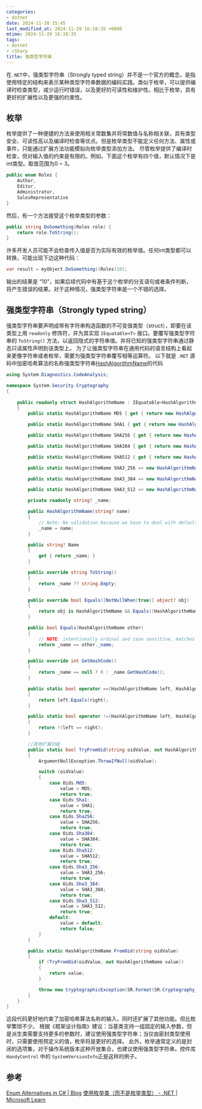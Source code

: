 ```yaml
---
categories:
- dotnet
date: 2024-11-28 15:45
last_modified_at: 2024-11-29 16:10:35 +0800
mtime: 2024-11-29 16:10:35
tags:
- dotnet
- cSharp
title: 强类型字符串
---
```


在`.NET`中，强类型字符串（Strongly typed string）并不是一个官方的概念，是指使用特定的结构来表示某种类型字符串数据的编码实践。类似于枚举，可以提供编译时检查类型，减少运行时错误，以及更好的可读性和维护性。相比于枚举，具有更好的扩展性以及更强的约束性。
## 枚举
枚举提供了一种便捷的方法来使用相关常数集并将常数值与名称相关联，具有类型安全、可读性高以及编译时检查等优点。但是枚举类型不能定义任何方法、属性或事件，只能通过扩展方法功能模拟向枚举类型添加方法。
尽管枚举提供了编译时检查，但对输入值的约束是有限的。例如，下面这个枚举有四个值，默认情况下是int类型。取值范围为0 ~ 3。
``` c#
public enum Roles {
    Author,
    Editor,
    Administrator,
    SalesRepresentative
}
```
然后，有一个方法接受这个枚举类型的参数：
```c#
public string DoSomething(Roles role) {
    return role.ToString();
}
```
许多开发人员可能不会检查传入值是否为实际有效的枚举值。任何int类型都可以转换，可能出现下边这种代码：
```c#
var result = myObject.DoSomething((Roles)10);
```
输出的结果是 “10”，如果后续代码中有基于这个枚举的分支语句或者条件判断，将产生错误的结果。对于这种情况，强类型字符串是一个不错的选择。

## 强类型字符串（Strongly typed string）
强类型字符串要声明成带有字符串构造函数的不可变值类型（struct），即要在该类型上用  `readonly` 修饰符，并为其实现 `IEquatable<T>` 接口。要覆写强类型字符串的 `ToString()` 方法，以返回隐式的字符串值。并将已知的强类型字符串通过静态只读属性声明到该类型上。
为了让强类型字符串在通用代码的语言结构上看起来更像字符串或者枚举，需要为强类型字符串覆写相等运算符。
以下就是 `.NET` 源码中加密哈希算法的名称强类型字符串[HashAlgorithmName](https://github.com/dotnet/runtime/blob/5535e31a712343a63f5d7d796cd874e563e5ac14/src/libraries/System.Security.Cryptography/src/System/Security/Cryptography/HashAlgorithmName.cs)的代码
``` c#
using System.Diagnostics.CodeAnalysis;

namespace System.Security.Cryptography
{
    
    public readonly struct HashAlgorithmName : IEquatable<HashAlgorithmName>
    {
        public static HashAlgorithmName MD5 { get { return new HashAlgorithmName("MD5"); } }

        public static HashAlgorithmName SHA1 { get { return new HashAlgorithmName("SHA1"); } }

        public static HashAlgorithmName SHA256 { get { return new HashAlgorithmName("SHA256"); } }

        public static HashAlgorithmName SHA384 { get { return new HashAlgorithmName("SHA384"); } }

        public static HashAlgorithmName SHA512 { get { return new HashAlgorithmName("SHA512"); } }

        public static HashAlgorithmName SHA3_256 => new HashAlgorithmName("SHA3-256");

        public static HashAlgorithmName SHA3_384 => new HashAlgorithmName("SHA3-384");

        public static HashAlgorithmName SHA3_512 => new HashAlgorithmName("SHA3-512");

        private readonly string? _name;

        public HashAlgorithmName(string? name)
        {
            // Note: No validation because we have to deal with default(HashAlgorithmName) regardless.
            _name = name;
        }

        public string? Name
        {
            get { return _name; }
        }

        public override string ToString()
        {
            return _name ?? string.Empty;
        }

        public override bool Equals([NotNullWhen(true)] object? obj)
        {
            return obj is HashAlgorithmName && Equals((HashAlgorithmName)obj);
        }

        public bool Equals(HashAlgorithmName other)
        {
            // NOTE: intentionally ordinal and case sensitive, matches CNG.
            return _name == other._name;
        }

        public override int GetHashCode()
        {
            return _name == null ? 0 : _name.GetHashCode();
        }

        public static bool operator ==(HashAlgorithmName left, HashAlgorithmName right)
        {
            return left.Equals(right);
        }

        public static bool operator !=(HashAlgorithmName left, HashAlgorithmName right)
        {
            return !(left == right);
        }

        //其他扩展功能
        public static bool TryFromOid(string oidValue, out HashAlgorithmName value)
        {
            ArgumentNullException.ThrowIfNull(oidValue);

            switch (oidValue)
            {
                case Oids.Md5:
                    value = MD5;
                    return true;
                case Oids.Sha1:
                    value = SHA1;
                    return true;
                case Oids.Sha256:
                    value = SHA256;
                    return true;
                case Oids.Sha384:
                    value = SHA384;
                    return true;
                case Oids.Sha512:
                    value = SHA512;
                    return true;
                case Oids.Sha3_256:
                    value = SHA3_256;
                    return true;
                case Oids.Sha3_384:
                    value = SHA3_384;
                    return true;
                case Oids.Sha3_512:
                    value = SHA3_512;
                    return true;
                default:
                    value = default;
                    return false;
            }
        }

        public static HashAlgorithmName FromOid(string oidValue)
        {
            if (TryFromOid(oidValue, out HashAlgorithmName value))
            {
                return value;
            }

            throw new CryptographicException(SR.Format(SR.Cryptography_InvalidHashAlgorithmOid, oidValue));
        }
    }
}
```
这段代码更好地约束了加密哈希算法名称的输入，同时还扩展了其他功能。但比枚举繁琐不少。
根据《框架设计指南》建议：当基类支持一组固定的输入参数，但是派生类需要支持更多的参数时，建议使用强类型字符串；当仅由密封类型使用时，只需要使用预定义的值，枚举将是更好的选择。
此外，枚举通常定义的是封闭的选项集，对于操作系统版本这种开放集合，也建议使用强类型字符串。控件库 `HandyControl` 中的 `SystemVersionInfo`正是这样的例子。
## 参考
[Enum Alternatives in C# &#124; Blog](https://ardalis.com/enum-alternatives-in-c/)
[使用枚举类（而不是枚举类型） - .NET &#124; Microsoft Learn](https://learn.microsoft.com/zh-cn/dotnet/architecture/microservices/microservice-ddd-cqrs-patterns/enumeration-classes-over-enum-types)